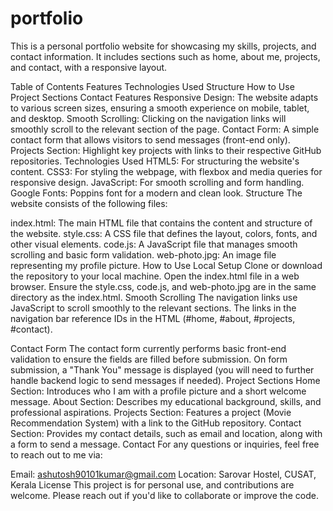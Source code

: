 # portfolio
This is a personal portfolio website for showcasing my skills, projects, and contact information. It includes sections such as home, about me, projects, and contact, with a responsive layout.

Table of Contents
Features
Technologies Used
Structure
How to Use
Project Sections
Contact
Features
Responsive Design: The website adapts to various screen sizes, ensuring a smooth experience on mobile, tablet, and desktop.
Smooth Scrolling: Clicking on the navigation links will smoothly scroll to the relevant section of the page.
Contact Form: A simple contact form that allows visitors to send messages (front-end only).
Projects Section: Highlight key projects with links to their respective GitHub repositories.
Technologies Used
HTML5: For structuring the website's content.
CSS3: For styling the webpage, with flexbox and media queries for responsive design.
JavaScript: For smooth scrolling and form handling.
Google Fonts: Poppins font for a modern and clean look.
Structure
The website consists of the following files:

index.html: The main HTML file that contains the content and structure of the website.
style.css: A CSS file that defines the layout, colors, fonts, and other visual elements.
code.js: A JavaScript file that manages smooth scrolling and basic form validation.
web-photo.jpg: An image file representing my profile picture.
How to Use
Local Setup
Clone or download the repository to your local machine.
Open the index.html file in a web browser.
Ensure the style.css, code.js, and web-photo.jpg are in the same directory as the index.html.
Smooth Scrolling
The navigation links use JavaScript to scroll smoothly to the relevant sections. The links in the navigation bar reference IDs in the HTML (#home, #about, #projects, #contact).

Contact Form
The contact form currently performs basic front-end validation to ensure the fields are filled before submission.
On form submission, a "Thank You" message is displayed (you will need to further handle backend logic to send messages if needed).
Project Sections
Home Section: Introduces who I am with a profile picture and a short welcome message.
About Section: Describes my educational background, skills, and professional aspirations.
Projects Section: Features a project (Movie Recommendation System) with a link to the GitHub repository.
Contact Section: Provides my contact details, such as email and location, along with a form to send a message.
Contact
For any questions or inquiries, feel free to reach out to me via:

Email: ashutosh90101kumar@gmail.com
Location: Sarovar Hostel, CUSAT, Kerala
License
This project is for personal use, and contributions are welcome. Please reach out if you'd like to collaborate or improve the code.

